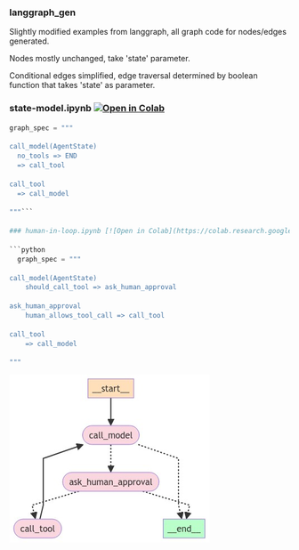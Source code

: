 ### langgraph_gen
Slightly modified examples from langgraph, all graph code for nodes/edges generated.

Nodes mostly unchanged, take 'state' parameter.

Conditional edges simplified, edge traversal determined by boolean function that takes 'state' as parameter.

### state-model.ipynb [![Open in Colab](https://colab.research.google.com/assets/colab-badge.svg)](https://colab.research.google.com/github/jojohannsen/langgraph_gen/blob/main/state-model.ipynb)

```python
graph_spec = """

call_model(AgentState)
  no_tools => END
  => call_tool

call_tool
  => call_model
  
"""```

### human-in-loop.ipynb [![Open in Colab](https://colab.research.google.com/assets/colab-badge.svg)](https://colab.research.google.com/github/jojohannsen/langgraph_gen/blob/main/human-in-loop.ipynb)
  
```python
  graph_spec = """
   
call_model(AgentState)
    should_call_tool => ask_human_approval
    
ask_human_approval
    human_allows_tool_call => call_tool
    
call_tool
    => call_model

"""
```

![Human-in-the-loop](human-in-loop.png)




